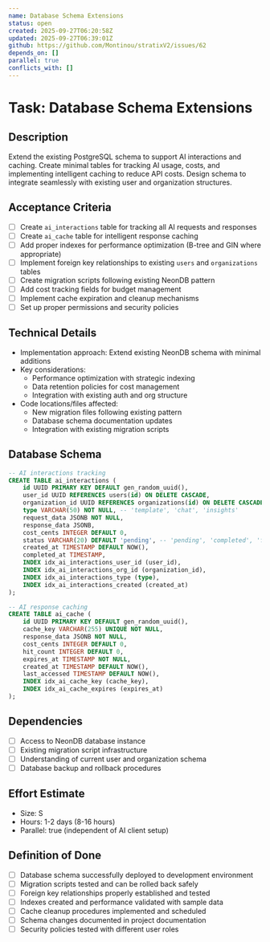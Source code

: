 ```yaml
---
name: Database Schema Extensions
status: open
created: 2025-09-27T06:20:58Z
updated: 2025-09-27T06:39:01Z
github: https://github.com/Montinou/stratixV2/issues/62
depends_on: []
parallel: true
conflicts_with: []
---
```


# Task: Database Schema Extensions

## Description
Extend the existing PostgreSQL schema to support AI interactions and caching. Create minimal tables for tracking AI usage, costs, and implementing intelligent caching to reduce API costs. Design schema to integrate seamlessly with existing user and organization structures.

## Acceptance Criteria
- [ ] Create `ai_interactions` table for tracking all AI requests and responses
- [ ] Create `ai_cache` table for intelligent response caching
- [ ] Add proper indexes for performance optimization (B-tree and GIN where appropriate)
- [ ] Implement foreign key relationships to existing `users` and `organizations` tables
- [ ] Create migration scripts following existing NeonDB pattern
- [ ] Add cost tracking fields for budget management
- [ ] Implement cache expiration and cleanup mechanisms
- [ ] Set up proper permissions and security policies

## Technical Details
- Implementation approach: Extend existing NeonDB schema with minimal additions
- Key considerations:
  - Performance optimization with strategic indexing
  - Data retention policies for cost management
  - Integration with existing auth and org structure
- Code locations/files affected:
  - New migration files following existing pattern
  - Database schema documentation updates
  - Integration with existing migration scripts

## Database Schema
```sql
-- AI interactions tracking
CREATE TABLE ai_interactions (
    id UUID PRIMARY KEY DEFAULT gen_random_uuid(),
    user_id UUID REFERENCES users(id) ON DELETE CASCADE,
    organization_id UUID REFERENCES organizations(id) ON DELETE CASCADE,
    type VARCHAR(50) NOT NULL, -- 'template', 'chat', 'insights'
    request_data JSONB NOT NULL,
    response_data JSONB,
    cost_cents INTEGER DEFAULT 0,
    status VARCHAR(20) DEFAULT 'pending', -- 'pending', 'completed', 'failed'
    created_at TIMESTAMP DEFAULT NOW(),
    completed_at TIMESTAMP,
    INDEX idx_ai_interactions_user_id (user_id),
    INDEX idx_ai_interactions_org_id (organization_id),
    INDEX idx_ai_interactions_type (type),
    INDEX idx_ai_interactions_created (created_at)
);

-- AI response caching
CREATE TABLE ai_cache (
    id UUID PRIMARY KEY DEFAULT gen_random_uuid(),
    cache_key VARCHAR(255) UNIQUE NOT NULL,
    response_data JSONB NOT NULL,
    cost_cents INTEGER DEFAULT 0,
    hit_count INTEGER DEFAULT 0,
    expires_at TIMESTAMP NOT NULL,
    created_at TIMESTAMP DEFAULT NOW(),
    last_accessed TIMESTAMP DEFAULT NOW(),
    INDEX idx_ai_cache_key (cache_key),
    INDEX idx_ai_cache_expires (expires_at)
);
```

## Dependencies
- [ ] Access to NeonDB database instance
- [ ] Existing migration script infrastructure
- [ ] Understanding of current user and organization schema
- [ ] Database backup and rollback procedures

## Effort Estimate
- Size: S
- Hours: 1-2 days (8-16 hours)
- Parallel: true (independent of AI client setup)

## Definition of Done
- [ ] Database schema successfully deployed to development environment
- [ ] Migration scripts tested and can be rolled back safely
- [ ] Foreign key relationships properly established and tested
- [ ] Indexes created and performance validated with sample data
- [ ] Cache cleanup procedures implemented and scheduled
- [ ] Schema changes documented in project documentation
- [ ] Security policies tested with different user roles